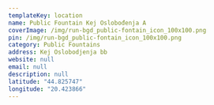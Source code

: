 ```yaml
---
templateKey: location
name: Public Fountain Kej Oslobođenja A
coverImage: /img/run-bgd_public-fontain_icon_100x100.png
pin: /img/run-bgd_public-fontain_icon_100x100.png
category: Public Fountains
address: Kej Oslobodjenja bb
website: null
email: null
description: null
latitude: "44.825747"
longitude: "20.423866"
---
```

